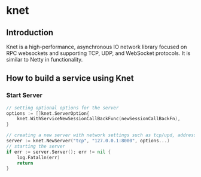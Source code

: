 # knet

## Introduction

Knet is a high-performance, asynchronous IO network library focused on RPC websockets and supporting TCP, UDP, and WebSocket protocols. It is similar to Netty in functionality.

## How to build a service using Knet

### Start Server

```go
// setting optional options for the server
options := []knet.ServerOption{
    knet.WithServiceNewSessionCallBackFunc(newSessionCallBackFn),
}

// creating a new server with network settings such as tcp/upd, address such as 127.0.0.1:8000, and optional options
server := knet.NewServer("tcp", "127.0.0.1:8000", options...)
// starting the server
if err := server.Server(); err != nil {
    log.Fatalln(err)
    return
}

```

